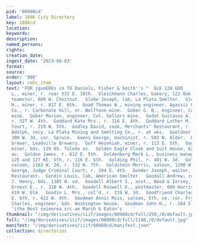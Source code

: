 ```yaml
---
pid: '00988cd'
label: 1886 City Directory
key: 1886cd
location: 
keywords: 
description: 
named_persons: 
rights: 
creation_date: 
ingest_date: '2023-08-03'
format: 
source: 
order: '988'
layout: cmhc_item
text: 'FOR jgumEREs co TO Daniels, Fisher & Smith''s °  GLE 128 GOO     Gleason William
  L., miner, r. rear 532 E. 10th.  Gleichmann Charles, bakery, 122 Oak.  Glenn Ifrank,
  teamster, 609 W. Chestnut.  Globe Joseph, lab, La Plata Smelter.  Glover Thomas
  H., miner, r. 817 E. 6th.  Goad Thomas W., mining engineer, Agassiz Cons. Mining
  Co., r. Carbonate Hill, nr. Wolftone mine.  Gober G. B., engineer, Col. Sellers
  mine.  Gober Marion, engineer, Col. Sellers mine.  Godat Gustavus A., dancing master,
  r. 327 W. 4th.  Goddard Kate Mrs., r. 316 E. 4th.  Goddard Luther M., Judge District
  Court, r. 219 W. 5th.  Godley David, cook, Merchants’ Restaurant, r. 222 W. 2d.  Goebel
  Adolph, secy. La Plata Mining and Smelting Co., r. at wks.  Goeldner Gustave, grocer,
  300 W. 3d, cor. Spruce.  Goens George, machinist, r. 502 N. Alder.  Goetzel Peter,
  brewer, Leadville Brewery.  Goff Hezekiah, miner, r. 113 E. 5th.  Goghey Alfred,
  miner, bds. 119 8S. Toledo av.  Golden Eagle Cloak and Suit House, 621 Harrison
  av.  Golden James, r. 612 E. 5th.  Goldenberg Mark L., business manager Herald Democrat,
  125 and 127 KE. 5th, r. 116 E. Gth.  Golding Phil, r. 401 W. 3d.  Goldsmith Michael,
  saloon, 1163 W. 2d, r. 132 W. 7th.  Goldstein Morris, saloon, 1290 W. 2d.  Goldthwaite
  George, Judge Criminal Court, r. 204 E. 4th.  Gonder Joseph, waiter, Saddle Rock
  Restaurant.  Gondin Louis, lab, American Smelter.  Goodall Andrew, col’d, barber,
  J. Henry, bds. 1385 W. vd.  Goodell Albert I., asst., Wood & Iersey, r. 318 W. 4th.  Goodell
  Ernest E., r. 318 W. 4th.  Goodell Roswell E., postmaster, 604 Harrison av., r.
  419 W. Elm.  Goodin L. Mrs., col’d, r. 219 W. 3d.  Goodfriend Charles, barber, 106
  E. 6th, r. 422 W. 4th.  Goodman Annic Miss, saloon, 5th, se. cor. Fryer.  Goodman
  Charles, engineer, bds. Washington House.  Goodman John H., r. 104 E. 2d.  Hardware,
  ‘ithe Best seieerea src ae Marsh & Eaton’s    '
thumbnail: "/img/derivatives/iiif/images/00988cd/full/250,/0/default.jpg"
full: "/img/derivatives/iiif/images/00988cd/full/1140,/0/default.jpg"
manifest: "/img/derivatives/iiif/00988cd/manifest.json"
collection: directories
---
```

